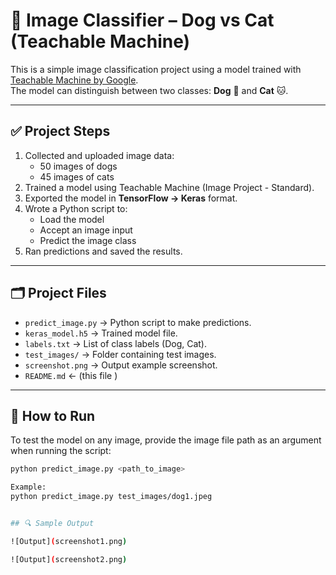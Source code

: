 
# 🧠 Image Classifier – Dog vs Cat (Teachable Machine)

This is a simple image classification project using a model trained with [Teachable Machine by Google](https://teachablemachine.withgoogle.com/).  
The model can distinguish between two classes: **Dog** 🐶 and **Cat** 🐱.

---

## ✅ Project Steps

1. Collected and uploaded image data:
   - 50 images of dogs
   - 45 images of cats
2. Trained a model using Teachable Machine (Image Project - Standard).
3. Exported the model in **TensorFlow → Keras** format.
4. Wrote a Python script to:
   - Load the model
   - Accept an image input
   - Predict the image class
5. Ran predictions and saved the results.

---

## 🗂️ Project Files

- `predict_image.py` → Python script to make predictions.
- `keras_model.h5` → Trained model file.
- `labels.txt` → List of class labels (Dog, Cat).
- `test_images/` → Folder containing test images.
- `screenshot.png` → Output example screenshot.
- `README.md` ← (this file )

---
## 🧪 How to Run

To test the model on any image, provide the image file path as an argument when running the script:

```bash
python predict_image.py <path_to_image>

Example:
python predict_image.py test_images/dog1.jpeg


## 🔍 Sample Output

![Output](screenshot1.png)

![Output](screenshot2.png)

